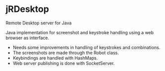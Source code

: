 # jRDesktop
Remote Desktop server for Java

Java implementation for screenshot and keystroke handling using a web browser as interface.
* Needs some improvements in handling of keystrokes and combinations.
* The screenshots are made through the Robot class.
* Keybindings are handled with HashMaps.
* Web server publishing is done with SocketServer.
